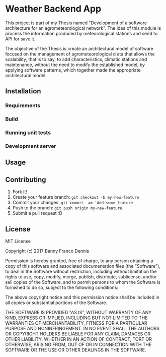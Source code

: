 # Weather Backend App

This project is part of my Thesis named "Development of a software architecture for an agrometeorological network".
The idea of this module is process the information produced by meteorological stations and send to API for save it.

The objective of the Thesis is create an architectural model of software focused on the management of agrometeorological d
ata that allows the scalability, that is to say, to add characteristics,
climatic stations and maintenance, without the need to modify the established model,
by applying software patterns, which together made the appropriate architectural model.


## Installation

### Requirements

### Build

### Running unit tests

### Development server

## Usage


## Contributing

1. Fork it!
2. Create your feature branch: `git checkout -b my-new-feature`
3. Commit your changes: `git commit -am 'Add some feature'`
4. Push to the branch: `git push origin my-new-feature`
5. Submit a pull request :D

## License

MIT License

Copyright (c) 2017 Benny Franco Dennis

Permission is hereby granted, free of charge, to any person obtaining a copy
of this software and associated documentation files (the "Software"), to deal
in the Software without restriction, including without limitation the rights
to use, copy, modify, merge, publish, distribute, sublicense, and/or sell
copies of the Software, and to permit persons to whom the Software is
furnished to do so, subject to the following conditions:

The above copyright notice and this permission notice shall be included in all
copies or substantial portions of the Software.

THE SOFTWARE IS PROVIDED "AS IS", WITHOUT WARRANTY OF ANY KIND, EXPRESS OR
IMPLIED, INCLUDING BUT NOT LIMITED TO THE WARRANTIES OF MERCHANTABILITY,
FITNESS FOR A PARTICULAR PURPOSE AND NONINFRINGEMENT. IN NO EVENT SHALL THE
AUTHORS OR COPYRIGHT HOLDERS BE LIABLE FOR ANY CLAIM, DAMAGES OR OTHER
LIABILITY, WHETHER IN AN ACTION OF CONTRACT, TORT OR OTHERWISE, ARISING FROM,
OUT OF OR IN CONNECTION WITH THE SOFTWARE OR THE USE OR OTHER DEALINGS IN THE
SOFTWARE.
